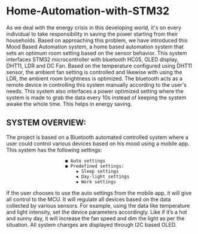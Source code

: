 # Home-Automation-with-STM32
As we deal with the energy crisis in this developing world, it's on every individual to take
responsibility in saving the power starting from their households. Based on approaching
this problem, we have introduced this Mood Based Automation system, a home based
automation system that sets an optimum room setting based on the sensor behavior. This
system interfaces STM32 microcontroller with bluetooth HC05, OLED display, DHT11,
LDR and DC Fan. Based on the temperature configured using DHT11 sensor, the ambient
fan setting is controlled and likewise with using the LDR, the ambient room brightness is
optimized. The bluetooth acts as a remote device in controlling this system manually
according to the user's needs. This system also interfaces a power optimized setting
where the system is made to grab the data every 10s instead of keeping the system
awake the whole time. This helps in energy saving.

## SYSTEM OVERVIEW:</br>

The project is based on a Bluetooth automated controlled system where a user could
control various devices based on his mood using a mobile app. This system has the
following settings:</br>

                          ● Auto settings
                          ● Predefined settings:
                              ▪ Sleep settings
                              ▪ Day-light settings
                              ▪ Work settings
                              
If the user chooses to use the auto settings from the mobile app, it will give all control
to the MCU. It will regulate all devices based on the data collected by various sensors.
For example, using the data like temperature and light intensity, set the device
parameters accordingly. Like if it’s a hot and sunny day, it will increase the fan speed
and dim the light as per the situation. All system changes are displayed through I2C
based OLED.
